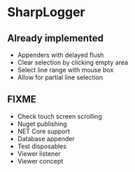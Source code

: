 # SharpLogger

## Already implemented

* Appenders with delayed flush
* Clear selection by clicking empty area
* Select line range with mouse box
* Allow for partial line selection

## FIXME

* Check touch screen scrolling
* Nuget publishing
* NET Core support
* Database appender
* Test disposables
* Viewer listener
* Viewer concept

